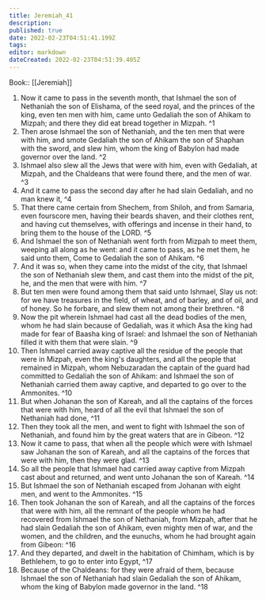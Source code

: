 ```yaml
---
title: Jeremiah_41
description: 
published: true
date: 2022-02-23T04:51:41.199Z
tags: 
editor: markdown
dateCreated: 2022-02-23T04:51:39.405Z
---
```


 Book:: [[Jeremiah]]
 1. Now it came to pass in the seventh month, that Ishmael the son of Nethaniah the son of Elishama, of the seed royal, and the princes of the king, even ten men with him, came unto Gedaliah the son of Ahikam to Mizpah; and there they did eat bread together in Mizpah. ^1
 2. Then arose Ishmael the son of Nethaniah, and the ten men that were with him, and smote Gedaliah the son of Ahikam the son of Shaphan with the sword, and slew him, whom the king of Babylon had made governor over the land. ^2
 3. Ishmael also slew all the Jews that were with him, even with Gedaliah, at Mizpah, and the Chaldeans that were found there, and the men of war. ^3
 4. And it came to pass the second day after he had slain Gedaliah, and no man knew it, ^4
 5. That there came certain from Shechem, from Shiloh, and from Samaria, even fourscore men, having their beards shaven, and their clothes rent, and having cut themselves, with offerings and incense in their hand, to bring them to the house of the LORD. ^5
 6. And Ishmael the son of Nethaniah went forth from Mizpah to meet them, weeping all along as he went: and it came to pass, as he met them, he said unto them, Come to Gedaliah the son of Ahikam. ^6
 7. And it was so, when they came into the midst of the city, that Ishmael the son of Nethaniah slew them, and cast them into the midst of the pit, he, and the men that were with him. ^7
 8. But ten men were found among them that said unto Ishmael, Slay us not: for we have treasures in the field, of wheat, and of barley, and of oil, and of honey. So he forbare, and slew them not among their brethren. ^8
 9. Now the pit wherein Ishmael had cast all the dead bodies of the men, whom he had slain because of Gedaliah, was it which Asa the king had made for fear of Baasha king of Israel: and Ishmael the son of Nethaniah filled it with them that were slain. ^9
 10. Then Ishmael carried away captive all the residue of the people that were in Mizpah, even the king's daughters, and all the people that remained in Mizpah, whom Nebuzaradan the captain of the guard had committed to Gedaliah the son of Ahikam: and Ishmael the son of Nethaniah carried them away captive, and departed to go over to the Ammonites. ^10
 11. But when Johanan the son of Kareah, and all the captains of the forces that were with him, heard of all the evil that Ishmael the son of Nethaniah had done, ^11
 12. Then they took all the men, and went to fight with Ishmael the son of Nethaniah, and found him by the great waters that are in Gibeon. ^12
 13. Now it came to pass, that when all the people which were with Ishmael saw Johanan the son of Kareah, and all the captains of the forces that were with him, then they were glad. ^13
 14. So all the people that Ishmael had carried away captive from Mizpah cast about and returned, and went unto Johanan the son of Kareah. ^14
 15. But Ishmael the son of Nethaniah escaped from Johanan with eight men, and went to the Ammonites. ^15
 16. Then took Johanan the son of Kareah, and all the captains of the forces that were with him, all the remnant of the people whom he had recovered from Ishmael the son of Nethaniah, from Mizpah, after that he had slain Gedaliah the son of Ahikam, even mighty men of war, and the women, and the children, and the eunuchs, whom he had brought again from Gibeon: ^16
 17. And they departed, and dwelt in the habitation of Chimham, which is by Bethlehem, to go to enter into Egypt, ^17
 18. Because of the Chaldeans: for they were afraid of them, because Ishmael the son of Nethaniah had slain Gedaliah the son of Ahikam, whom the king of Babylon made governor in the land. ^18
